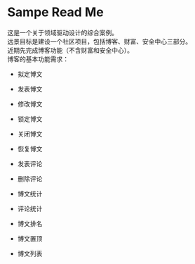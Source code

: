 # Sampe Read Me
  这是一个关于领域驱动设计的综合案例。  
  远景目标是建设一个社区项目，包括博客、财富、安全中心三部分。  
  近期先完成博客功能（不含财富和安全中心）。  
  博客的基本功能需求：
-   拟定博文
-   发表博文
-   修改博文
-   锁定博文
-   关闭博文
-   恢复博文

-   发表评论
-   删除评论

-   博文统计
-   评论统计

-   博文排名
-   博文置顶
-   博文列表
